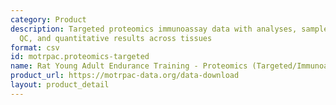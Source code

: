 ```yaml
---
category: Product
description: Targeted proteomics immunoassay data with analyses, sample-level metadata,
  QC, and quantitative results across tissues
format: csv
id: motrpac.proteomics-targeted
name: Rat Young Adult Endurance Training - Proteomics (Targeted/Immunoassay)
product_url: https://motrpac-data.org/data-download
layout: product_detail
---
```

